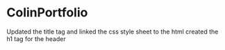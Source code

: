 # ColinPortfolio
Updated the title tag and linked the css style sheet to the html 
created the h1 tag for the header
